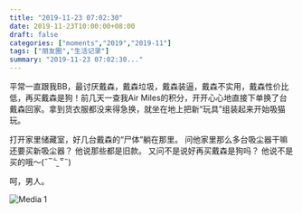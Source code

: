 ```yaml
---
title: "2019-11-23 07:02:30"
date: 2019-11-23T10:00:00+08:00
draft: false
categories: ["moments","2019","2019-11"]
tags: ["朋友圈","生活记录"]
summary: "2019-11-23 07:02:30..."
---
```


平常一直跟我BB，最讨厌戴森，戴森垃圾，戴森装逼，戴森不实用，戴森性价比低，再买戴森是狗！前几天一查我Air Miles的积分，开开心心地直接下单换了台戴森回家。拿到货衣服都没来得急换，就坐在地上把新“玩具”组装起来开始吸猫玩。

打开家里储藏室，好几台戴森的“尸体”躺在那里。
问他家里那么多台吸尘器干嘛还要买新吸尘器？
他说那些都是旧款。
又问不是说好再买戴森是狗吗？
他说不是买的哦～(˶‾᷄ ⁻̫ ‾᷅˵)

呵，男人。

![Media 1](/Moments/photos/2019-11-23/201911230702300.jpg)

